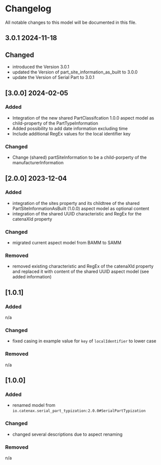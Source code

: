 # Changelog

All notable changes to this model will be documented in this file.

## 3.0.1 2024-11-18

## Changed

- introduced the Version 3.0.1
- updated the Version of part_site_information_as_built to 3.0.0
- update the Version of Serial Part to 3.0.1

## [3.0.0] 2024-02-05

### Added

- Integration of the new shared PartClassifcation 1.0.0 aspect model as child-property of the PartTypeInformation
- Added possibility to add date information excluding time
- Include additional RegEx values for the local identifier key

### Changed

- Change (shared) partSiteInformation to be a child-porperty of the manufacturerInformation

## [2.0.0] 2023-12-04

### Added

- integration of the sites property and its childtree of the shared PartSiteInformationAsBuilt (1.0.0) aspect model as optional content
- integration of the shared UUID characteristic and RegEx for the catenaXId property

### Changed

- migrated current aspect model from BAMM to SAMM

### Removed

- removed existing characteristic and RegEx of the catenaXId property and replaced it with content of the shared UUID aspect model (see added information)

## [1.0.1]

### Added

n/a

### Changed

- fixed casing in example value for `key` of `localIdentifier` to lower case

### Removed

n/a

## [1.0.0]

### Added

- renamed model from `io.catenax.serial_part_typization:2.0.0#SerialPartTypization`

### Changed

- changed several descriptions due to aspect renaming

### Removed

n/a
